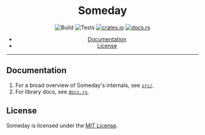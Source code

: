 <div align="center">

# Someday
![Build](https://github.com/hinto-janai/someday/actions/workflows/build.yml/badge.svg) ![Tests](https://github.com/hinto-janai/someday/actions/workflows/test.yml/badge.svg) [![crates.io](https://img.shields.io/crates/v/someday.svg)](https://crates.io/crates/someday) [![docs.rs](https://docs.rs/someday/badge.svg)](https://docs.rs/someday)

* [Documentation](#Documentation)
* [License](#License)

</div>

---

## Documentation
1. For a broad overview of Someday's internals, see [`src/`](https://github.com/hinto-janai/someday/tree/main/src).
2. For library docs, see [`docs.rs`](https://docs.rs/someday).

## License
Someday is licensed under the [MIT License](https://github.com/hinto-janai/someday/blob/main/LICENSE).
